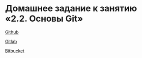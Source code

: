# Домашнее задание к занятию «2.2. Основы Git»

[Github](https://github.com/kamaok/devops-netology)

[Gitlab](https://gitlab.com/kamaok/devops-netology)

[Bitbucket](https://bitbucket.org/kamaok/devops-netology/src/main/)